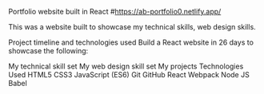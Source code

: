 Portfolio website built in React
#https://ab-portfolio0.netlify.app/

This was a website built to showcase my technical skills, web design skills.

Project timeline and technologies used
Build a React website in 26 days to showcase the following:

My technical skill set
My web design skill set
My projects
Technologies Used
HTML5
CSS3
JavaScript (ES6)
Git
GitHub
React
Webpack
Node JS
Babel
